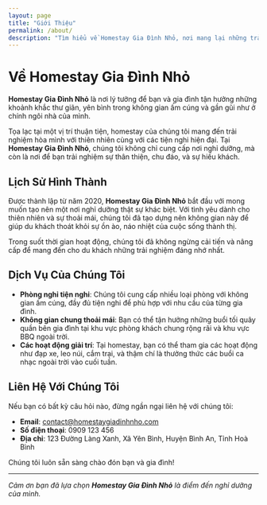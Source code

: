 ```yaml
---
layout: page
title: "Giới Thiệu"
permalink: /about/
description: "Tìm hiểu về Homestay Gia Đình Nhỏ, nơi mang lại những trải nghiệm nghỉ dưỡng tuyệt vời cho bạn và gia đình."
---
```


# Về Homestay Gia Đình Nhỏ

**Homestay Gia Đình Nhỏ** là nơi lý tưởng để bạn và gia đình tận hưởng những khoảnh khắc thư giãn, yên bình trong không gian ấm cúng và gần gũi như ở chính ngôi nhà của mình.

Tọa lạc tại một vị trí thuận tiện, homestay của chúng tôi mang đến trải nghiệm hòa mình với thiên nhiên cùng với các tiện nghi hiện đại. Tại **Homestay Gia Đình Nhỏ**, chúng tôi không chỉ cung cấp nơi nghỉ dưỡng, mà còn là nơi để bạn trải nghiệm sự thân thiện, chu đáo, và sự hiếu khách.

## Lịch Sử Hình Thành

Được thành lập từ năm 2020, **Homestay Gia Đình Nhỏ** bắt đầu với mong muốn tạo nên một nơi nghỉ dưỡng thật sự khác biệt. Với tình yêu dành cho thiên nhiên và sự thoải mái, chúng tôi đã tạo dựng nên không gian này để giúp du khách thoát khỏi sự ồn ào, náo nhiệt của cuộc sống thành thị.

Trong suốt thời gian hoạt động, chúng tôi đã không ngừng cải tiến và nâng cấp để mang đến cho du khách những trải nghiệm đáng nhớ nhất.

## Dịch Vụ Của Chúng Tôi

- **Phòng nghỉ tiện nghi**: Chúng tôi cung cấp nhiều loại phòng với không gian ấm cúng, đầy đủ tiện nghi để phù hợp với nhu cầu của từng gia đình.
- **Không gian chung thoải mái**: Bạn có thể tận hưởng những buổi tối quây quần bên gia đình tại khu vực phòng khách chung rộng rãi và khu vực BBQ ngoài trời.
- **Các hoạt động giải trí**: Tại homestay, bạn có thể tham gia các hoạt động như đạp xe, leo núi, cắm trại, và thậm chí là thưởng thức các buổi ca nhạc ngoài trời vào cuối tuần.

## Liên Hệ Với Chúng Tôi

Nếu bạn có bất kỳ câu hỏi nào, đừng ngần ngại liên hệ với chúng tôi:

- **Email**: [contact@homestaygiadinhnho.com](mailto:contact@homestaygiadinhnho.com)
- **Số điện thoại**: 0909 123 456
- **Địa chỉ**: 123 Đường Làng Xanh, Xã Yên Bình, Huyện Bình An, Tỉnh Hoà Bình

Chúng tôi luôn sẵn sàng chào đón bạn và gia đình!

---

_Cảm ơn bạn đã lựa chọn **Homestay Gia Đình Nhỏ** là điểm đến nghỉ dưỡng của mình._
